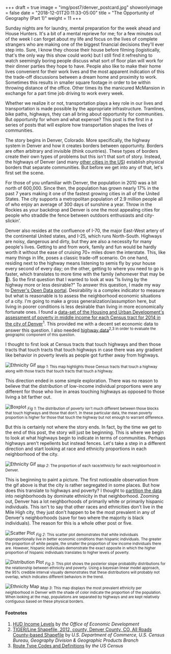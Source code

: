 +++
draft = true
image = "img/post7/denver_postcard.jpg"
showonlyimage = false
date = "2018-12-01T20:11:33-05:00"
title = "The Opportunity of Geography (Part 1)"
weight = 11
+++

Sunday nights are for laundry, mental preparation for the week ahead and House Hunters. It's a bit of a mental reprieve for me; for a few minutes out of the week I can forget about my life and focus on the lives of complete strangers who are making one of the biggest financial decisions they'll ever step into. Sure, I know they choose their house before filming (logistically, that's the only way this show could work) but I still find it refreshing to watch seemingly boring people discuss what sort of floor plan will work for their dinner parties they hope to have. People also like to make their home lives convenient for their work lives and the most apparent indication of this the trade-off discussions between a dream home and proximity to work. Sometimes this results in smaller square footage in order to be within throwing distance of the office. Other times its the manicured McMansion in exchange for a part time job driving to work every week. 

Whether we realize it or not, transportation plays a key role in our lives and transportation is made possible by the appropriate infrastructure. Tramlines, bike paths, highways, they can all bring about opportunity for communities. But opportunity for whom and what expense? This post is the first in a series of posts that will explore how transportation shapes the lives of communities. 

The story begins in Denver, Colorado. More specifically, the highway system in Denver and how it creates borders between opportunity. Borders are often arbitrary and invisible (think countries). These types of borders create their own types of problems but this isn't that sort of story. Instead, the highways of Denver (and many [other cities in the US](https://www.theatlantic.com/business/archive/2016/03/role-of-highways-in-american-poverty/474282/)) establish physical borders that separate communities. But before we get into any of that, let's first set the scene. 

For those of you unfamiliar with Denver, the population in 2010 was a bit north of 600,000. Since then, the population has grown nearly 17% in the past 7 years making it one of the fastest growing cities in all of the United States. The city supports a metropolitan population of 2.9 million people all of who enjoy an average of 300 days of sunshine a year. Throw in the Rockies as your backdrop and Denver is one the most appealing cities for people who straddle the fence between outdoors enthusiasts and city-slickin'. 

Denver also resides at the confluence of I-70, the major East-West artery of the continental United states, and I-25, which runs North-South. Highways are noisy, dangerous and dirty, but they are also a necessity for many people's lives. Getting to and from work, family and fun would be hardly worth it without the ease of cruising 70+ miles down the interstate. This, like many things in life, poses a classic trade-off scenario. On one hand, residing next to the highway means listening to semis fly by your house every second of every day; on the other, getting to where you need to go is faster, which translates to more time with the family (whomever that may be 🐶). So the first question that I wanted to look at was "Is living by the highway more or less desirable?" To answer this question, I made my way to [Denver's Open Data portal](https://www.denvergov.org/opendata). Desirability is a complex indicator to measure but what is reasonable is to assess the neighborhood economic situations of a city. I'm going to make a gross generalization/assumption here, but living in poorer conditions is less desirable than living in more economically fortunate ones. I found a [data-set of the Housing and Urban Development's assessment of poverty in middle income for each Census tract for 2014 in the city of Denver](https://www.denvergov.org/opendata/dataset/city-and-county-of-denver-hud-income-levels)<sup>1</sup>. This provided me with a decent set economic data to answer this question. I also needed [highway data](https://stackoverflow.com/questions/25579868/how-to-add-footnotes-to-github-flavoured-markdown)<sup>2,3</sub> in order to evaluate the geographic component of this question. 

I thought to first look at Census tracts that touch highways and then those tracts that touch tracts that touch highways in case there was any gradient like behavior in poverty levels as people got further away from highways.

![Ethnicity Gif](/img/post7/hwy_touches_map.png)
<sub>*Map 1*: This map highlights those Census tracts that touch a highway along with those tracts that touch tracts that touch a highway.</sub>

This direction ended in some simple exploration. There was no reason to believe that the distribution of low-income individual proportions were any different for those who live in areas touching highways as opposed to those living a bit farther out.

![Boxplot](/img/post7/box_plot.png)
<sub>*Fig 1*: The distribution of poverty isn't much different between those blocks that touch highways and those that don't. In these particular data, the mean poverty proportion is higher for those that touch the highway but not enough to warrant difference.</sub>

But this is certainly not where the story ends. In fact, by the time we get to the end of this post, the story will just be beginning. This is where we begin to look at what highways begin to indicate in terms of communities. Perhaps highways aren't repellents but instead fences. Let's take a step in a different direction and start looking at race and ethnicity proportions in each neighborhood of the city.


![Ethnicity Gif](/img/post7/hwy_plot.gif)
<sub>*Map 2*: The proportion of each race/ethnicty for each neighborhood in Denver.</sub>

This is beginning to paint a picture. The first noticeable observation from the gif above is that the city is rather segregated in some places. But how does this translate to highways and poverty? I thought to [partition the data](https://papers.nips.cc/paper/5605-partition-wise-linear-models.pdf) into neighborhoods by dominate ethnicity in that neighborhood. Zooming out, Denver has a lot neighborhoods of primarily white or primarily hispanic individuals. This isn't to say that other races and ethnicities don't live in the Mile High city, they just don't happen to be the most prevalent in any of Denver's neighborhoods (save for two where the majority is black individuals). The reason for this is a whole other post or five. 

![Scatter Plot](/img/post7/scatter.png)
<sub>*Fig 2*: This scatter plot demonstrates that white individuals disproportionally live in better economic conditions than hispanic individuals. The greater the proportion of white people, the smaller the proportion of low income individuals there are. However, hispanic individuals demonstrate the exact opposite in which the higher proportion of hispanic individuals translates to higher levels of poverty.</sub>

![Distribution Plot](/img/post7/posteriors.png)
<sub>*Fig 3*: This plot shows the posterior slope probability distributions for the relationship between ethnicity and poverty. Using a bayesian linear model approach, the 95% credible interval visually demonstrates that these distributions will probably not overlap, which indicates different behaviors in the trend.</sub>

![Ethnicity Map](/img/post7/neigh_ethn_map.png)
<sub>*Map 3*: This map displays the most prevalent ethnicity per neighborhood in Denver with the shade of color indicate the proportion of the population. When looking at the map, populations are separated by highways and are kept relatively contiguous based on these physical borders.</sub>

#### Footnotes
1. [HUD Income Levels](https://www.denvergov.org/opendata/dataset/city-and-county-of-denver-hud-income-levels) by *the Office of Economic Development*
2. [TIGER/Line Shapefile, 2012, county, Denver County, CO, All Roads County-based Shapefile](https://stackoverflow.com/questions/25579868/how-to-add-footnotes-to-github-flavoured-markdown) by *U.S. Department of Commerce, U.S. Census Bureau, Geography Division & Geographic Products Branch*
3. [Route Type Codes and Definitions](https://www.census.gov/geo/reference/rttyp.html) by *the US Census*